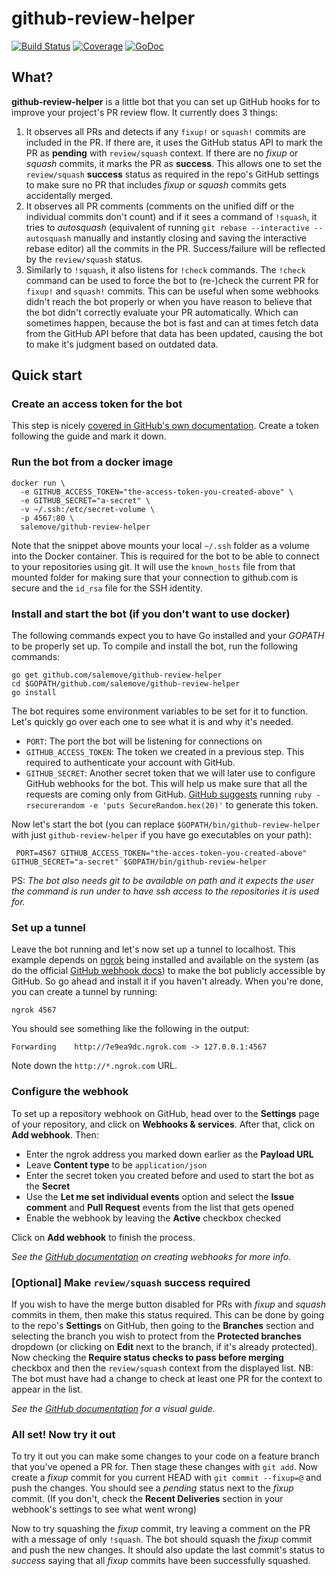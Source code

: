 # github-review-helper

[![Build Status](https://travis-ci.org/salemove/github-review-helper.svg?branch=master)](https://travis-ci.org/salemove/github-review-helper)
[![Coverage](http://gocover.io/_badge/github.com/salemove/github-review-helper?0)](http://gocover.io/github.com/salemove/github-review-helper)
[![GoDoc](https://godoc.org/github.com/salemove/github-review-helper?status.svg)](https://godoc.org/github.com/salemove/github-review-helper)

## What?
**github-review-helper** is a little bot that you can set up GitHub hooks for to improve your project's PR review flow.
It currently does 3 things:

1. It observes all PRs and detects if any `fixup!` or `squash!` commits are
   included in the PR. If there are, it uses the GitHub status API to mark the
   PR as **pending** with `review/squash` context. If there are no *fixup* or
   *squash* commits, it marks the PR as **success**. This allows one to set the
   `review/squash` **success** status as required in the repo's GitHub settings
   to make sure no PR that includes *fixup* or *squash* commits gets
   accidentally merged.
2. It observes all PR comments (comments on the unified diff or the individual
   commits don't count) and if it sees a command of `!squash`, it tries to
   *autosquash* (equivalent of running `git rebase --interactive --autosquash`
   manually and instantly closing and saving the interactive rebase editor) all
   the commits in the PR. Success/failure will be reflected by the
   `review/squash` status.
3. Similarly to `!squash`, it also listens for `!check` commands. The `!check`
   command can be used to force the bot to (re-)check the current PR for
   `fixup!` and `squash!` commits. This can be useful when some webhooks didn't
   reach the bot properly or when you have reason to believe that the bot
   didn't correctly evaluate your PR automatically. Which can sometimes happen,
   because the bot is fast and can at times fetch data from the GitHub API
   before that data has been updated, causing the bot to make it's judgment
   based on outdated data.

## Quick start
### Create an access token for the bot
This step is nicely [covered in GitHub's own
documentation](https://help.github.com/articles/creating-an-access-token-for-command-line-use/). Create a token
following the guide and mark it down.

### Run the bot from a docker image
```
docker run \
  -e GITHUB_ACCESS_TOKEN="the-access-token-you-created-above" \
  -e GITHUB_SECRET="a-secret" \
  -v ~/.ssh:/etc/secret-volume \
  -p 4567:80 \
  salemove/github-review-helper
```

Note that the snippet above mounts your local `~/.ssh` folder as a volume into
the Docker container. This is required for the bot to be able to connect to
your repositories using git. It will use the `known_hosts` file from that
mounted folder for making sure that your connection to github.com is secure and
the `id_rsa` file for the SSH identity.

### Install and start the bot (if you don't want to use docker)
The following commands expect you to have Go installed and your *GOPATH* to be properly set up. To compile and install
the bot, run the following commands:
```
go get github.com/salemove/github-review-helper
cd $GOPATH/github.com/salemove/github-review-helper
go install
```

The bot requires some environment variables to be set for it to function. Let's quickly go over each one to see what it
is and why it's needed.

 - `PORT`: The port the bot will be listening for connections on
 - `GITHUB_ACCESS_TOKEN`: The token we created in a previous step. This required to authenticate your account with
   GitHub.
 - `GITHUB_SECRET`: Another secret token that we will later use to configure GitHub webhooks for the bot. This will help
   us make sure that all the requests are coming only from GitHub. [GitHub
   suggests](https://developer.github.com/webhooks/securing/#setting-your-secret-token) running `ruby -rsecurerandom -e
   'puts SecureRandom.hex(20)'` to generate this token.

Now let's start the bot (you can replace `$GOPATH/bin/github-review-helper` with just `github-review-helper` if you have
go executables on your path):
```
 PORT=4567 GITHUB_ACCESS_TOKEN="the-acces-token-you-created-above" GITHUB_SECRET="a-secret" $GOPATH/bin/github-review-helper
```
PS: *The bot also needs git to be available on path and it expects the user the command is run under to have ssh access
to the repositories it is used for.*

### Set up a tunnel
Leave the bot running and let's now set up a tunnel to localhost.  This example depends on [ngrok](https://ngrok.com/)
being installed and available on the system (as do the official [GitHub webhook
docs](https://developer.github.com/webhooks/configuring/#using-ngrok)) to make the bot publicly accessible by GitHub. So
go ahead and install it if you haven't already. When you're done, you can create a tunnel by running:
```
ngrok 4567
```
You should see something like the following in the output:
```
Forwarding    http://7e9ea9dc.ngrok.com -> 127.0.0.1:4567
```
Note down the `http://*.ngrok.com` URL.

### Configure the webhook
To set up a repository webhook on GitHub, head over to the **Settings** page of your repository, and click on **Webhooks &
services**. After that, click on **Add webhook**. Then:

 - Enter the ngrok address you marked down earlier as the **Payload URL**
 - Leave **Content type** to be `application/json`
 - Enter the secret token you created before and used to start the bot as the **Secret**
 - Use the **Let me set individual events** option and select the **Issue comment** and **Pull Request** events from the
   list that gets opened
 - Enable the webhook by leaving the **Active** checkbox checked

Click on **Add webhook** to finish the process.

*See the [GitHub
documentation](https://developer.github.com/webhooks/creating/) on creating webhooks for more info.*

### [Optional] Make `review/squash` **success** required

If you wish to have the merge button disabled for PRs with *fixup* and *squash* commits in them, then make this status
required. This can be done by going to the repo's **Settings** on GitHub, then going to the **Branches** section and
selecting the branch you wish to protect from the **Protected branches** dropdown (or clicking on **Edit** next to the
branch, if it's already protected). Now checking the **Require status checks to pass before merging** checkbox and then
the `review/squash` context from the displayed list. NB: The bot must have had a change to check at least one PR for the
context to appear in the list.

*See the [GitHub
documentation](https://help.github.com/articles/enabling-required-status-checks/) for a visual guide.*

### All set! Now try it out
To try it out you can make some changes to your code on a feature branch that you've opened a PR for. Then stage these
changes with `git add`. Now create a *fixup* commit for you current HEAD with `git commit --fixup=@` and push the
changes. You should see a *pending* status next to the *fixup* commit. (If you don't, check the **Recent Deliveries**
section in your webhook's settings to see what went wrong)

Now to try squashing the *fixup* commit, try leaving a comment on the PR with a message of only `!squash`. The bot
should squash the *fixup* commit and push the new changes. It should also update the last commit's status to *success*
saying that all *fixup* commits have been successfully squashed.
